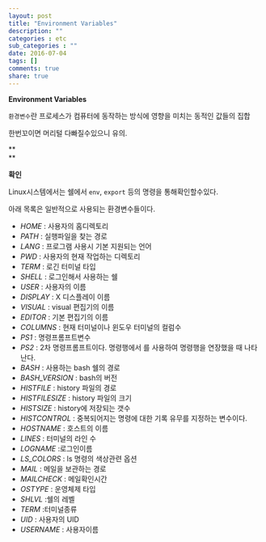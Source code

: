 ```yaml
---
layout: post
title: "Environment Variables"
description: ""
categories : etc
sub_categories : ""
date: 2016-07-04
tags: []
comments: true
share: true
---
```


**Environment Variables**

  

`환경변수`란 프로세스가 컴퓨터에 동작하는 방식에 영향을 미치는 동적인 값들의 집합

한번꼬이면 머리털 다빠질수있으니 유의.

  

**  
**

**확인**

Linux시스템에서는 쉘에서 `env`, `export` 등의 명령을 통해확인할수있다.

아래 목록은 일반적으로 사용되는 환경변수들이다.

  

  * _HOME_ : 사용자의 홈디렉토리
  * _PATH_ : 실행파일을 찾는 경로
  * _LANG_ : 프로그램 사용시 기본 지원되는 언어
  * _PWD_ : 사용자의 현재 작업하는 디렉토리
  * _TERM_ : 로긴 터미널 타입
  * _SHELL_ : 로그인해서 사용하는 쉘
  * _USER_ : 사용자의 이름
  * _DISPLAY_ : X 디스플레이 이름
  * _VISUAL_ : visual 편집기의 이름
  * _EDITOR_ : 기본 편집기의 이름
  * _COLUMNS_ : 현재 터미널이나 윈도우 터미널의 컬럼수
  * _PS1_ : 명령프롬프트변수
  * _PS2_ : 2차 명령프롬프트이다. 명령행에서 를 사용하여 명령행을 연장했을 때 나타난다.
  * _BASH_ : 사용하는 bash 쉘의 경로
  * _BASH_VERSION_ : bash의 버전
  * _HISTFILE_ : history 파일의 경로
  * _HISTFILESIZE_ : history 파일의 크기
  * _HISTSIZE_ : history에 저장되는 갯수
  * _HISTCONTROL_ : 중복되어지는 명령에 대한 기록 유무를 지정하는 변수이다.
  * _HOSTNAME_ : 호스트의 이름
  * _LINES_ : 터미널의 라인 수
  * _LOGNAME_ :로그인이름
  * _LS_COLORS_ : ls 명령의 색상관련 옵션
  * _MAIL_ : 메일을 보관하는 경로
  * _MAILCHECK_ : 메일확인시간
  * _OSTYPE_ : 운영체제 타입
  * _SHLVL_ :쉘의 레벨
  * _TERM_ :터미널종류
  * _UID_ : 사용자의 UID
  * _USERNAME_ : 사용자이름

  

